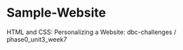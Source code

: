 Sample-Website
==============

HTML and CSS: Personalizing a Website: dbc-challenges / phase0_unit3_week7
